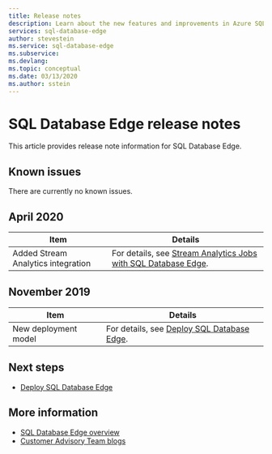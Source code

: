 ```yaml
---
title: Release notes
description: Learn about the new features and improvements in Azure SQL Database Edge
services: sql-database-edge
author: stevestein
ms.service: sql-database-edge
ms.subservice: 
ms.devlang: 
ms.topic: conceptual
ms.date: 03/13/2020
ms.author: sstein
---
```

# SQL Database Edge release notes

This article provides release note information for SQL Database Edge. 

## Known issues

There are currently no known issues.

## April 2020

|Item | Details |
| --- | --- |
|Added Stream Analytics integration|For details, see [Stream Analytics Jobs with SQL Database Edge](stream-analytics.md).|



## November 2019

|Item | Details |
| --- | --- |
|New deployment model|For details, see [Deploy SQL Database Edge](deploy-portal.md).|



## Next steps
- [Deploy SQL Database Edge](deploy-portal.md)

## More information
- [SQL Database Edge overview](overview.md)
- [Customer Advisory Team blogs](https://docs.microsoft.com/archive/blogs/sqlcat/)
